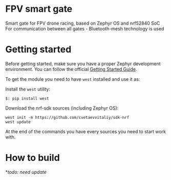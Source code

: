 # FPV smart gate
Smart gate for FPV drone racing, based on Zephyr OS and nrf52840 SoC <br>
For communication between all gates - Bluetooth-mesh technology is used

# Getting started

Before getting started, make sure you have a proper Zephyr development
environment. You can follow the official [Getting Started Guide](https://docs.zephyrproject.org/latest/getting_started/index.html).


To get the module you need to have `west` installed and use it as:

Install the `west` utility:

```
$: pip install west
```
Download the nrf-sdk sources (including Zephyr OS):
```
west init -m https://github.com/cvetaevvitaliy/sdk-nrf 
west update
```

At the end of the commands you have every sources you need to start work with.

# How to build
**todo: need update*

